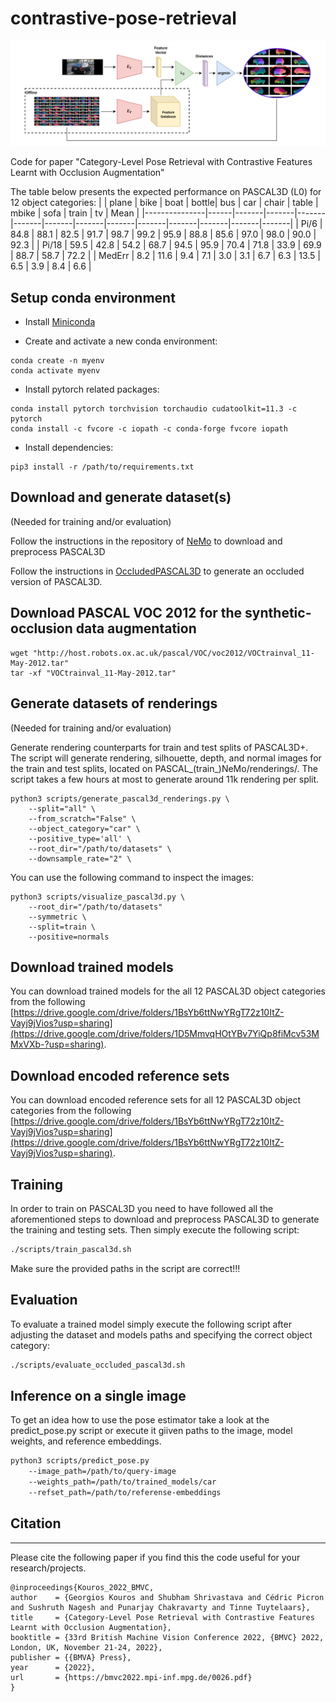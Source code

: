 # contrastive-pose-retrieval

![media/pose_estimation.png](media/pose_estimation.png)

Code for paper "Category-Level Pose Retrieval with Contrastive Features Learnt with Occlusion Augmentation"

The table below presents the expected performance on PASCAL3D (L0) for 12 object categories:
|   | plane | bike  | boat  | bottle| bus   |   car | chair | table | mbike | sofa  | train | tv    | Mean  |
|---------------|------|-------|-------|-------|-------|-------|-------|-------|-------|-------|-------|-------|-------|
| Pi/6          | 84.8 | 88.1  |  82.5 |  91.7 |  98.7 |  99.2 |  95.9 |  88.8 |  85.6 |  97.0 |  98.0 |  90.0 |  92.3 |
| Pi/18         | 59.5 | 42.8  |  54.2 |  68.7 |  94.5 |  95.9 |  70.4 |  71.8 |  33.9 |  69.9 |  88.7 |  58.7 |  72.2 |
| MedErr        | 8.2  | 11.6  |   9.4 |   7.1 |   3.0 |   3.1 |   6.7 |   6.3 |  13.5 |  6.5  |  3.9  |   8.4 |  6.6  |

## Setup conda environment

- Install [Miniconda](https://docs.conda.io/projects/conda/en/latest/user-guide/install/linux.html)

- Create and activate a new conda environment:
```shell
conda create -n myenv
conda activate myenv
```

- Install pytorch related packages:
```shell
conda install pytorch torchvision torchaudio cudatoolkit=11.3 -c pytorch
conda install -c fvcore -c iopath -c conda-forge fvcore iopath
```

- Install dependencies:
```shell
pip3 install -r /path/to/requirements.txt
```

## Download and generate dataset(s)

(Needed for training and/or evaluation)

Follow the instructions in the repository of [NeMo](https://github.com/Angtian/NeMo/blob/main/README.md) to download and preprocess PASCAL3D

Follow the instructions in [OccludedPASCAL3D](https://github.com/Angtian/OccludedPASCAL3D) to generate an occluded version of PASCAL3D.

## Download PASCAL VOC 2012 for the synthetic-occlusion data augmentation
```shell
wget "http://host.robots.ox.ac.uk/pascal/VOC/voc2012/VOCtrainval_11-May-2012.tar"
tar -xf "VOCtrainval_11-May-2012.tar"
```

## Generate datasets of renderings
(Needed for training and/or evaluation)

Generate rendering counterparts for train and test splits of PASCAL3D+.
The script will generate rendering, silhouette, depth, and normal images for the
train and test splits, located on PASCAL_(train_)NeMo/renderings/. The script
takes a few hours at most to generate around 11k rendering per split.
```shell
python3 scripts/generate_pascal3d_renderings.py \
    --split="all" \
    --from_scratch="False" \
    --object_category="car" \
    --positive_type='all' \
    --root_dir="/path/to/datasets" \
    --downsample_rate="2" \
```
You can use the following command to inspect the images:
```shell
python3 scripts/visualize_pascal3d.py \
    --root_dir="/path/to/datasets"
    --symmetric \
    --split=train \
    --positive=normals
```

## Download trained models
You can download trained models for the all 12 PASCAL3D object categories from the following [https://drive.google.com/drive/folders/1BsYb6ttNwYRgT72z10ItZ-Vayj9jVios?usp=sharing](https://drive.google.com/drive/folders/1D5MmvqHOtYBv7YiQp8fiMcv53MMxVXb-?usp=sharing).

## Download encoded reference sets
You can download encoded reference sets for all 12 PASCAL3D object categories from the following [https://drive.google.com/drive/folders/1BsYb6ttNwYRgT72z10ItZ-Vayj9jVios?usp=sharing](https://drive.google.com/drive/folders/1BsYb6ttNwYRgT72z10ItZ-Vayj9jVios?usp=sharing).

## Training
In order to train on PASCAL3D you need to have followed all the aforementioned steps to download and preprocess PASCAL3D to generate the training and testing sets. Then simply execute the following script:
```bash
./scripts/train_pascal3d.sh
```
Make sure the provided paths in the script are correct!!!

## Evaluation
To evaluate a trained model simply execute the following script after adjusting the dataset and models paths and specifying the correct object category:
```bash
./scripts/evaluate_occluded_pascal3d.sh
```

## Inference on a single image
To get an idea how to use the pose estimator take a look at the predict_pose.py script or execute it giiven paths to the image, model weights, and reference embeddings.
```bash
python3 scripts/predict_pose.py
    --image_path=/path/to/query-image
    --weights_path=/path/to/trained_models/car
    --refset_path=/path/to/referense-embeddings
```


## Citation
---
Please cite the following paper if you find this the code useful for your research/projects.

```
@inproceedings{Kouros_2022_BMVC,
author    = {Georgios Kouros and Shubham Shrivastava and Cédric Picron and Sushruth Nagesh and Punarjay Chakravarty and Tinne Tuytelaars},
title     = {Category-Level Pose Retrieval with Contrastive Features Learnt with Occlusion Augmentation},
booktitle = {33rd British Machine Vision Conference 2022, {BMVC} 2022, London, UK, November 21-24, 2022},
publisher = {{BMVA} Press},
year      = {2022},
url       = {https://bmvc2022.mpi-inf.mpg.de/0026.pdf}
}
```
